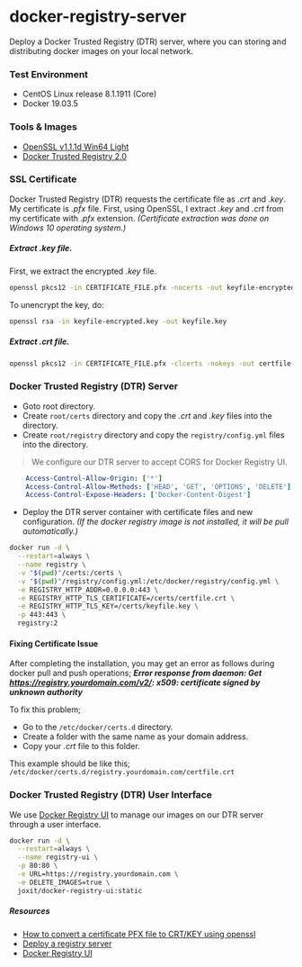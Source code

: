 # docker-registry-server
Deploy a Docker Trusted Registry (DTR) server, where you can storing and distributing docker images on your local network.

### Test Environment

- CentOS Linux release 8.1.1911 (Core)
- Docker 19.03.5

### Tools & Images

- [OpenSSL v1.1.1d Win64 Light](https://slproweb.com/products/Win32OpenSSL.html "OpenSSL v1.1.1d Win64 Light")
- [Docker Trusted Registry 2.0](https://hub.docker.com/_/registry "Docker Trusted Registry 2.0")

### SSL Certificate

Docker Trusted Registry (DTR) requests the certificate file as *.crt*  and *.key*. My certificate is *.pfx*  file. First, using OpenSSL, I extract *.key*  and *.crt*  from my certificate with *.pfx*  extension. *(Certificate extraction was done on Windows 10 operating system.)*

##### Extract *.key*  file.

First, we extract the encrypted *.key*  file.

```bash
openssl pkcs12 -in CERTIFICATE_FILE.pfx -nocerts -out keyfile-encrypted.key
```
To unencrypt the key, do:
```bash
openssl rsa -in keyfile-encrypted.key -out keyfile.key
```
##### Extract *.crt*  file.

```bash
openssl pkcs12 -in CERTIFICATE_FILE.pfx -clcerts -nokeys -out certfile.crt
```

### Docker Trusted Registry (DTR) Server

- Goto root directory.
- Create `root/certs` directory and copy the *.crt* and *.key*  files into the directory.
- Create `root/registry` directory and copy the `registry/config.yml` files into the directory.

> We configure our DTR server to accept CORS for Docker Registry UI.
```yaml
    Access-Control-Allow-Origin: ['*']
    Access-Control-Allow-Methods: ['HEAD', 'GET', 'OPTIONS', 'DELETE']
    Access-Control-Expose-Headers: ['Docker-Content-Digest']
```

- Deploy the DTR server container with certificate files and new configuration. *(If the docker registry image is not installed, it will be pull automatically.)*

```bash
docker run -d \
  --restart=always \
  --name registry \
  -v "$(pwd)"/certs:/certs \
  -v "$(pwd)"/registry/config.yml:/etc/docker/registry/config.yml \
  -e REGISTRY_HTTP_ADDR=0.0.0.0:443 \
  -e REGISTRY_HTTP_TLS_CERTIFICATE=/certs/certfile.crt \
  -e REGISTRY_HTTP_TLS_KEY=/certs/keyfile.key \
  -p 443:443 \
  registry:2
```

#### Fixing Certificate Issue

After completing the installation, you may get an error as follows during docker pull and push operations; ***Error response from daemon: Get https://registry.yourdomain.com/v2/: x509: certificate signed by unknown authority***

To fix this problem;
- Go to the `/etc/docker/certs.d` directory.
- Create a folder with the same name as your domain address.
- Copy your *.crt* file to this folder.

This example should be like this;
`/etc/docker/certs.d/registry.yourdomain.com/certfile.crt`


### Docker Trusted Registry (DTR) User Interface

We use [Docker Registry UI](https://github.com/Joxit/docker-registry-ui "Docker Registry UI") to manage our images on our DTR server through a user interface.

```bash
docker run -d \
  --restart=always \
  --name registry-ui \
  -p 80:80 \
  -e URL=https://registry.yourdomain.com \
  -e DELETE_IMAGES=true \
  joxit/docker-registry-ui:static
```

##### Resources
- [How to convert a certificate PFX file to CRT/KEY using openssl](https://nerdia.net/2018/06/16/how-to-convert-a-certificate-pfx-file-to-crt-key-using-openssl/ "How to convert a certificate PFX file to CRT/KEY using openssl")
- [Deploy a registry server](https://docs.docker.com/registry/deploying/ " Deploy a Registry Server")
- [Docker Registry UI](https://github.com/Joxit/docker-registry-ui "Docker Registry UI")
